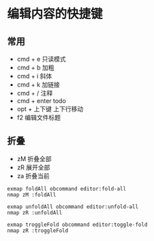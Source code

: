 # 编辑内容的快捷键

## 常用
- cmd + e  只读模式
- cmd + b 加粗
- cmd + i 斜体
- cmd + k 加链接
- cmd + / 注释
- cmd + enter todo 
- opt + 上下键  上下行移动 
- f2 编辑文件标题

## 折叠
- zM 折叠全部
- zR 展开全部 
- za 折叠当前

```shell
exmap foldAll obcommand editor:fold-all 
nmap zM :foldAll

exmap unfoldAll obcommand editor:unfold-all 
nmap zR :unfoldAll

exmap troggleFold obcommand editor:toggle-fold 
nmap zR :troggleFold
```